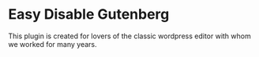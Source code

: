 # Easy Disable Gutenberg
This plugin is created for lovers of the classic wordpress editor with whom we worked for many years.
